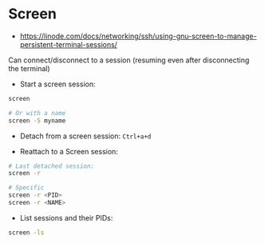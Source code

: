 # Screen

* <https://linode.com/docs/networking/ssh/using-gnu-screen-to-manage-persistent-terminal-sessions/>

Can connect/disconnect to a session (resuming even after disconnecting the terminal)




* Start a screen session:

```bash
screen

# Or with a name
screen -S myname
```

* Detach from a screen session: `Ctrl+a+d`

* Reattach to a Screen session:

```bash
# Last detached session:
screen -r

# Specific
screen -r <PID>
screen -r <NAME>
```

* List sessions and their PIDs:

```bash
screen -ls
```
